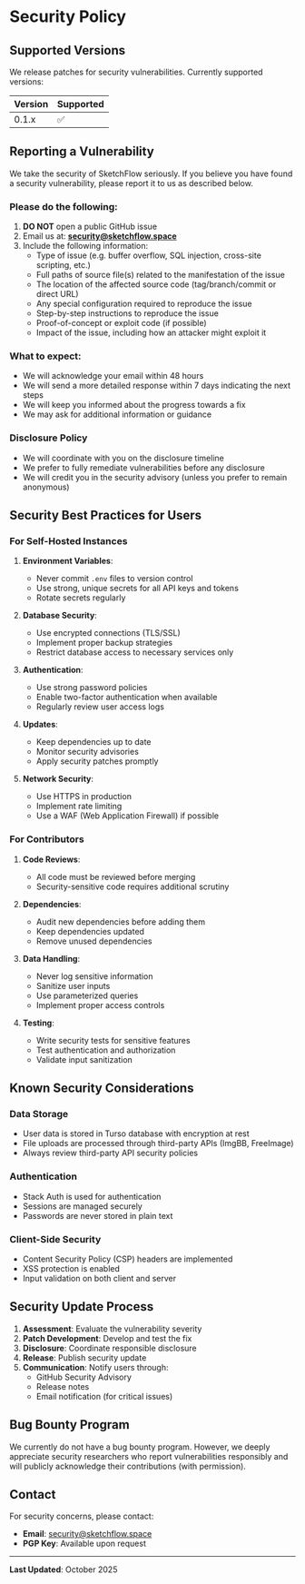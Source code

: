 # Security Policy


## Supported Versions

We release patches for security vulnerabilities. Currently supported versions:

| Version | Supported          |
| ------- | ------------------ |
| 0.1.x   | :white_check_mark: |

## Reporting a Vulnerability

We take the security of SketchFlow seriously. If you believe you have found a security vulnerability, please report it to us as described below.

### Please do the following:

1. **DO NOT** open a public GitHub issue
2. Email us at: **security@sketchflow.space**
3. Include the following information:
   - Type of issue (e.g. buffer overflow, SQL injection, cross-site scripting, etc.)
   - Full paths of source file(s) related to the manifestation of the issue
   - The location of the affected source code (tag/branch/commit or direct URL)
   - Any special configuration required to reproduce the issue
   - Step-by-step instructions to reproduce the issue
   - Proof-of-concept or exploit code (if possible)
   - Impact of the issue, including how an attacker might exploit it

### What to expect:

- We will acknowledge your email within 48 hours
- We will send a more detailed response within 7 days indicating the next steps
- We will keep you informed about the progress towards a fix
- We may ask for additional information or guidance

### Disclosure Policy

- We will coordinate with you on the disclosure timeline
- We prefer to fully remediate vulnerabilities before any disclosure
- We will credit you in the security advisory (unless you prefer to remain anonymous)

## Security Best Practices for Users

### For Self-Hosted Instances

1. **Environment Variables**: 
   - Never commit `.env` files to version control
   - Use strong, unique secrets for all API keys and tokens
   - Rotate secrets regularly

2. **Database Security**:
   - Use encrypted connections (TLS/SSL)
   - Implement proper backup strategies
   - Restrict database access to necessary services only

3. **Authentication**:
   - Use strong password policies
   - Enable two-factor authentication when available
   - Regularly review user access logs

4. **Updates**:
   - Keep dependencies up to date
   - Monitor security advisories
   - Apply security patches promptly

5. **Network Security**:
   - Use HTTPS in production
   - Implement rate limiting
   - Use a WAF (Web Application Firewall) if possible

### For Contributors

1. **Code Reviews**:
   - All code must be reviewed before merging
   - Security-sensitive code requires additional scrutiny

2. **Dependencies**:
   - Audit new dependencies before adding them
   - Keep dependencies updated
   - Remove unused dependencies

3. **Data Handling**:
   - Never log sensitive information
   - Sanitize user inputs
   - Use parameterized queries
   - Implement proper access controls

4. **Testing**:
   - Write security tests for sensitive features
   - Test authentication and authorization
   - Validate input sanitization

## Known Security Considerations

### Data Storage
- User data is stored in Turso database with encryption at rest
- File uploads are processed through third-party APIs (ImgBB, FreeImage)
- Always review third-party API security policies

### Authentication
- Stack Auth is used for authentication
- Sessions are managed securely
- Passwords are never stored in plain text

### Client-Side Security
- Content Security Policy (CSP) headers are implemented
- XSS protection is enabled
- Input validation on both client and server

## Security Update Process

1. **Assessment**: Evaluate the vulnerability severity
2. **Patch Development**: Develop and test the fix
3. **Disclosure**: Coordinate responsible disclosure
4. **Release**: Publish security update
5. **Communication**: Notify users through:
   - GitHub Security Advisory
   - Release notes
   - Email notification (for critical issues)

## Bug Bounty Program

We currently do not have a bug bounty program. However, we deeply appreciate security researchers who report vulnerabilities responsibly and will publicly acknowledge their contributions (with permission).

## Contact

For security concerns, please contact:
- **Email**: security@sketchflow.space
- **PGP Key**: Available upon request

---

**Last Updated**: October 2025

